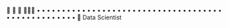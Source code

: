 🔸 🔸 🔸 👱🏼‍♀️ • • • • • • • • • • • • • • • • • • • • • • • • • • • • • • • • • • • • • • • • • • • • • • • • • • • 🚩 Data Scientist








<!---
viktory-ja/viktory-ja is a ✨ special ✨ repository because its `README.md` (this file) appears on your GitHub profile.
You can click the Preview link to take a look at your changes.
--->
